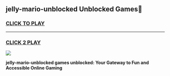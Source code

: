 
## jelly-mario-unblocked Unblocked Games👋
<h3>
<a href="https://news.freeplayer.one?title=jelly-mario-unblocked&ref=16F">CLICK TO PLAY</a></h3>
<hr>

<h3>
<a href="https://news.freeplayer.one?title=jelly-mario-unblocked&ref=16F">CLICK 2 PLAY</a>
  
</h3>

<a href="https://news.freeplayer.one?title=jelly-mario-unblocked&ref=16F/"><img src="https://clearcache.store/games.png"></a>


**jelly-mario-unblocked games unblocked: Your Gateway to Fun and Accessible Online Gaming**
